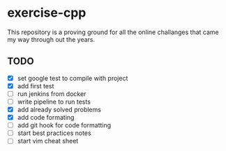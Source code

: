 # exercise-cpp

This repository is a proving ground for all the online challanges that came my way through out the years.


## TODO

- [x] set google test to compile with project
- [x] add first test
- [ ] run jenkins from docker
- [ ] write pipeline to run tests
- [x] add already solved problems
- [x] add code formating
- [ ] add git hook for code formatting
- [ ] start best practices notes
- [ ] start vim cheat sheet
